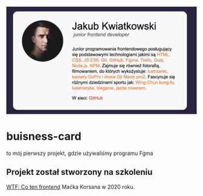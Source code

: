 ![my-buisness-card](https://github.com/kwiatkowski1981/buisness-card/blob/master/img/bez%20nazwy.png)


# buisness-card

to mój pierwszy projekt, gdzie używaliśmy programu Fgma 
## Projekt został stworzony na szkoleniu 
[WTF: Co ten frontend](https://cotenfrontend.pl/) Maćka Korsana w 2020 roku.

